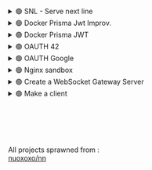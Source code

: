 <!------------  ------------>

<!------------ Docker Prisma JWT IMPROV ------------>

<details><summary>🟢 SNL - Serve next line </summary>

### RUN
```
$ make
$ nc -v localhost PORT 
```
```
$ nc -v "nchamber-nseat" PORT 
* on another post
```

</details>

<!------------ Docker Prisma JWT IMPROV ------------>

<details><summary>🟢 Docker Prisma Jwt Improv. </summary>

### RUN : 1 - Server
```c
$ npm run go
```
### RUN : 2 - Routes
Use Postman or Insomnia
- POST <kbd>http://localhost:10086/auth/signup</kbd>
  - bring two fields : `mail` and `pass`
- POST <kbd>http://localhost:10086/auth/signin</kbd>
  - bring two fields : `mail` and `pass`
- POST <kbd>http://localhost:10086/auth/logout</kbd>
  - Header > Authorization > Bearer + `$access_token`
- POST <kbd>http://localhost:10086/auth/refresh</kbd>
  - Header > Authorization > Bearer + `$refresh_token`
### CLEANUP 
```c
$ docker stop $(docker ps -a -q)
or
$ docker compose down
$ docker ps
``` 

</details>

<!------------ Docker Prisma JWT ------------>

<details><summary>🟢 Docker Prisma JWT </summary>

### RUN : 1 - Server
```c
$ npm run go
```
### RUN : 2 - Routes
Use Postman or Insomnia
- POST <kbd>http://localhost:10086/auth/signup</kbd>
  - bring two fields : `mail` and `pass`
- POST <kbd>http://localhost:10086/auth/signin</kbd>
  - bring two fields : `mail` and `pass`
- POST <kbd>http://localhost:10086/auth/logout</kbd>
  - Header > Authorization > Bearer + `$access_token`
- POST <kbd>http://localhost:10086/auth/refresh</kbd>
  - Header > Authorization > Bearer + `$refresh_token`
### CLEANUP 
```c
$ docker stop $(docker ps -a -q)
or
$ docker compose down
$ docker ps
``` 

</details>

<!------------ OAUTH 42 ------------>

<details><summary>🟢 OAUTH 42 </summary>

### SETUP
- Go to Settings > API > register a new app
- Set Redirect URI to <kbd>http://localhost:10086/auth/42/callback</kbd>
### RUN
```c
$ npm run go
or
$ npm i
$ npm run start:dev
```

</details>

<!------------ OAUTH Google ------------>

<details><summary>🟢 OAUTH Google </summary>

### SETUP
- Go to <kbd>https://console.cloud.google.com/apis/credentials</kbd>
- Set Redirect URI to <kbd>http://localhost:10086/auth/google/callback</kbd>
### RUN
```c
$ npm run go
or
$ npm i
$ npm run start:dev
```

</details>

<!------------ NGINX ------------>

<details><summary>🟢 Nginx sandbox</summary>

### RUN nginx
```j
$ cd ~
$ cd /usr/local/etc/nginx
$ nginx

or

$ nginx -c /___path___/nginx.conf 
```
```j
use -s: Signal

$ nginx -s stop
$ nginx -s reload
```

### TEST Bouncer
- Build image
```
Build docker image 

$ docker build . -t imagename
```
- Build container(s)
```
Run containers based on the image

$ docker run -p 7777:10086 -d imagename
$ docker run -p 8888:10086 -d imagename
$ docker run -p 9999:10086 -d imagename
```
- Visite any one of the servers defined above
```
> http://localhost:PORT
```
- Nginx 
```j
$ nginx

Check the backlog for proofs
```
- In case of bad luck
```j
$ ps -ef | grep nginx
$ kill -9 PID
```
### CLEANUP 
```j
$ docker stop $(docker ps -aq)  
```

</details>

<details><summary>🟢 Create a WebSocket Gateway Server</summary>

### Doc: [Gateways | NestJS](https://docs.nestjs.com/websockets/gateways)
```
*
↓
$ npm run start:dev
$ npm i --save @nestjs/websockets @nestjs/platform-socket.io
$ nest new e0-websocket-gateway
```

### Story Mode

```
↑ [recv]: listen on 'Major Tom' in [Events]
↑ 
↑ [send]: send to 'Ground Control' (pattern to be fulfilled)
↑ [send]: fill in [Message] 
↑ 
↑ Connect ➜ http://localhost:10086
↑ Postman ➜ New ➜ Socket.IO request
↑
*** Test: sending request on Postman ***
```
- Postman: ✅ 
- Insomnia: No Socket IO [support](https://github.com/Kong/insomnia/issues/5884) 
```sc
import { Module } from "@nestjs/common";
import { myGateway } from "./gateway";

@Module({
  providers: [myGateway]
})

export class GatewayModule {}
```
```ts
// src/gateway/gateway.ts

import { OnModuleInit } from "@nestjs/common";
import { Server } from "socket.io";
import {
  MessageBody,
  SubscribeMessage,
  WebSocketGateway,
  WebSocketServer 
} from "@nestjs/websockets";

@WebSocketGateway()
export class myGateway implements OnModuleInit {

  @WebSocketServer()
  server: Server

  private connCount: number = 0
  // private disconnCount: number = 0

  private replyArray: string[] = [
    'Hello', 'Good morning', 'Buon giorno', 'Ohayo', 'Buenas dias', 'Where are you going', 'Thank you, God', 'You woke up',
    'My life is now about to have some meaning',
    'I fix you breakfast'
  ]

  onModuleInit() {
    this.server.on( // StrictEventEmitter.on<ev>(ev: 'conn', listener: (sock) => void) /// proto
      'connect', // @param ev: "connection|connect"
      (sock) => { // @param listener: callback func
        console.log('Server', sock.id, 'connected', `(${this.connCount++})`)
        sock.on( // StrictEventEmitter.on<ev>(ev: 'conn', listener: (sock, dscp?) => void) /// proto
          'disconnect', // @param ev: "disconnect"
          (reason, dscp) => { // @param listener: callback func
            console.log(
              'Server', sock.id, 'disconnected', 
              `(reason: ${reason}, dscp: ${dscp})`
            )
          }
        )
      }
    )
    // This way to listen to 'disconn' won't work. Correct way above
    /*
    this.server.on(
      'disconnect',
      (reason, dscp) => {
        console.log(
          'Server', 'disconnected', 
          `(reason: ${reason}, dscp: ${dscp})`
        )
      }
    )
    */
  }

  onModuleDestroy(signal: string) {
    console.log(signal, 'disconnected')
  }

  @SubscribeMessage('Ground Control') // param: a pattern to be fulfilled
  onNewMsg (@MessageBody () payload: any) {
    console.log( payload )
    this.server.emit(
      'Major Tom',
      `${this.replyArray[Math.floor(Math.random() * this.replyArray.length)]}! (original text: \"${payload}\")`
    )
  }
}
```

</details>

<details><summary>🟢 Make a client</summary>

### Doc: [Gateways | NestJS](https://docs.nestjs.com/websockets/gateways)
```
*
↓
$ npm run start:dev
$ npm install socket.io-client
$ nest new e2-websocket-client
```

### Story Mode
```ts
// src/socket/socket.ts

import { Injectable } from "@nestjs/common";
import { Socket, io } from "socket.io-client";

@Injectable()
export class SocketClient {

  public sockCli: Socket

  constructor () {
    this.sockCli = io('http://localhost:10086')
  }

  onModuleInit () {
    this.sockCli.on( // Emitter.on<ev>(ev:'conn', listener:() => void)
      'connect',
      () => {
        console.log('connected to gateway:')
      }
    )
    this.sockCli.on('Major Tom', (payload) => {console.log(payload)})
  }
}
```
```sc
// src/socket/socket.module.ts

import { Module } from "@nestjs/common";
import { SocketClient } from "./socket";

@Module({
  providers: [SocketClient],
})

export class SocketModule {}
```

</details>

<!------------ FOOTNOTE ------------>

# &#8203;
All projects sprawned from : \
[nuoxoxo/nn](https://github.com/nuoxoxo/nn)
